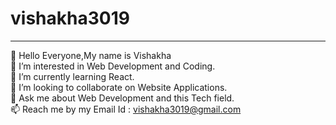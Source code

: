 # vishakha3019
________________________________________________________________________________________________________________________________________________________________________________
👋 Hello Everyone,My name is Vishakha<br/>
🔭 I’m interested in Web Development and Coding.<br/>
🌱 I’m currently learning React. <br/>
👯 I’m looking to collaborate on Website Applications.<br/>
💬 Ask me about Web Development and this Tech field.<br/>
📫 Reach me by my Email Id : vishakha3019@gmail.com <br/>
